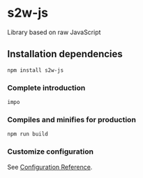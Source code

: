 # s2w-js
Library based on raw JavaScript

## Installation dependencies
```
npm install s2w-js
```

### Complete introduction
```
impo
```

### Compiles and minifies for production
```
npm run build
```

### Customize configuration
See [Configuration Reference](https://cli.vuejs.org/config/).